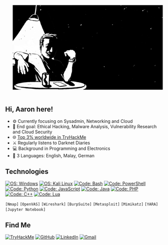 <a href="https://github.com/aaronamran">
  <img src="images/bnwimage.gif" alt="AARONAMRAN" align="right" style="margin-left: 50px; margin-bottom: 50px; z-index: 10;">
</a>

## Hi, Aaron here!

- ⚙️ Currently focusing on Sysadmin, Networking and Cloud
- 📌 End goal: Ethical Hacking, Malware Analysis, Vulnerability Research and Cloud Security
- 🌐 [Top 3% worldwide in TryHackMe](https://tryhackme.com/r/p/aaronamran)
- ⚔️ Regularly listens to Darknet Diaries
- 💻 Background in Programming and Electronics
- 💬 3 Languages: English, Malay, German

## Technologies
[![ OS: Windows          ](https://img.shields.io/static/v1?style=for-the-badge&logoColor=white&labelColor=424242&color=bebebe&label=OS&message=Windows&logo=windows)]()
[![ OS: Kali Linux       ](https://img.shields.io/static/v1?style=for-the-badge&logoColor=white&labelColor=424242&color=bebebe&label=OS&message=Kali%20Linux&logo=kalilinux)]()
[![ Code: Bash           ](https://img.shields.io/static/v1?style=for-the-badge&logoColor=white&labelColor=424242&color=bebebe&label=Code&message=Bash&logo=gnubash)]()
[![ Code: PowerShell     ](https://img.shields.io/static/v1?style=for-the-badge&logoColor=white&labelColor=424242&color=bebebe&label=Code&message=PowerShell&logo=powershell)]()
[![ Code: Python         ](https://img.shields.io/static/v1?style=for-the-badge&logoColor=white&labelColor=424242&color=bebebe&label=Code&message=Python&logo=python)]()
[![ Code: JavaScript     ](https://img.shields.io/static/v1?style=for-the-badge&logoColor=white&labelColor=424242&color=bebebe&label=Code&message=JavaScript&logo=javascript)]()
[![ Code: Java           ](https://img.shields.io/static/v1?style=for-the-badge&logoColor=white&labelColor=424242&color=bebebe&label=Code&message=Java&logo=java)]()
[![ Code: PHP     ](https://img.shields.io/static/v1?style=for-the-badge&logoColor=white&labelColor=424242&color=bebebe&label=Code&message=PHP&logo=php)]()
[![ Code: C++     ](https://img.shields.io/static/v1?style=for-the-badge&logoColor=white&labelColor=424242&color=bebebe&label=Code&message=C++&logo=C++)]()
[![ Code: Lua     ](https://img.shields.io/static/v1?style=for-the-badge&logoColor=white&labelColor=424242&color=bebebe&label=Code&message=Lua&logo=Lua)]()
<br><p></p>
`[Nmap]` `[OpenVAS]` `[Wireshark]` `[BurpSuite]` `[Metasploit]` `[Mimikatz]` `[YARA]` `[Jupyter Notebook]`
<br>


## Find Me
[![ TryHackMe     ](https://img.shields.io/static/v1?style=for-the-badge&logoColor=white&labelColor=424242&color=bebebe&label=&message=TryHackMe&logo=TryHackMe)](https://tryhackme.com/p/aaronamran)
[![ GitHub        ](https://img.shields.io/static/v1?style=for-the-badge&logoColor=white&labelColor=424242&color=bebebe&label=&message=GitHub&logo=GitHub)](https://github.com/aaronamran)
[![ LinkedIn     ](https://img.shields.io/static/v1?style=for-the-badge&logoColor=white&labelColor=424242&color=bebebe&label=&message=LinkedIn&logo=LinkedIn)](https://www.linkedin.com/in/aaronamran/)
[![ Gmail        ](https://img.shields.io/static/v1?style=for-the-badge&logoColor=white&labelColor=424242&color=bebebe&label=&message=Gmail&logo=Gmail)](mailto:aaronamranba@gmail.com)
